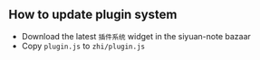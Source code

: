 ## How to update plugin system

- Download the latest `插件系统` widget in the siyuan-note bazaar
- Copy `plugin.js` to `zhi/plugin.js`
